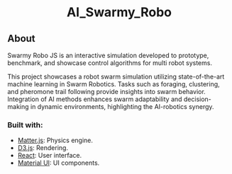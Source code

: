 <h1 align="center">
AI_Swarmy_Robo

</h1>

## About
Swarmy Robo JS is an interactive simulation developed to prototype, benchmark, and showcase control algorithms for multi robot systems.

This project showcases a robot swarm simulation utilizing state-of-the-art machine learning in Swarm Robotics. Tasks such as foraging, clustering, and pheromone trail following provide insights into swarm behavior. Integration of AI methods enhances swarm adaptability and decision-making in dynamic environments, highlighting the AI-robotics synergy.


### Built with:
* [Matter.js](https://github.com/liabru/matter-js): Physics engine.
* [D3.js](https://github.com/d3/d3): Rendering. 
* [React](https://github.com/facebook/react): User interface.
* [Material UI](https://github.com/mui/material-ui):  UI components.



